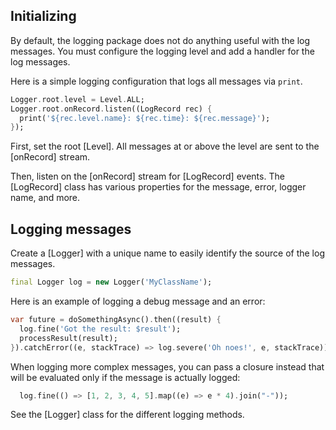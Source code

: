## Initializing

By default, the logging package does not do anything useful with the
log messages. You must configure the logging level and add a handler
for the log messages.

Here is a simple logging configuration that logs all messages
via `print`.

```dart
Logger.root.level = Level.ALL;
Logger.root.onRecord.listen((LogRecord rec) {
  print('${rec.level.name}: ${rec.time}: ${rec.message}');
});
```

First, set the root [Level]. All messages at or above the level are
sent to the [onRecord] stream.

Then, listen on the [onRecord] stream for [LogRecord] events. The
[LogRecord] class has various properties for the message, error,
logger name, and more.

## Logging messages

Create a [Logger] with a unique name to easily identify the source
of the log messages.

```dart
final Logger log = new Logger('MyClassName');
```

Here is an example of logging a debug message and an error:

```dart
var future = doSomethingAsync().then((result) {
  log.fine('Got the result: $result');
  processResult(result);
}).catchError((e, stackTrace) => log.severe('Oh noes!', e, stackTrace));
```

When logging more complex messages, you can pass a closure instead
that will be evaluated only if the message is actually logged:

```dart
  log.fine(() => [1, 2, 3, 4, 5].map((e) => e * 4).join("-"));
```

See the [Logger] class for the different logging methods.
